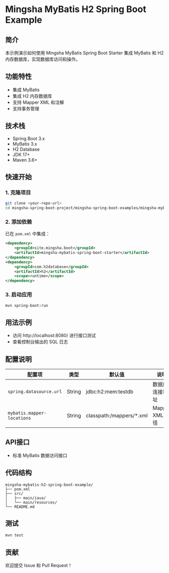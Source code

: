 # Mingsha MyBatis H2 Spring Boot Example

## 简介

本示例演示如何使用 Mingsha MyBatis Spring Boot Starter 集成 MyBatis 和 H2 内存数据库，实现数据库访问和操作。

## 功能特性

- 集成 MyBatis
- 集成 H2 内存数据库
- 支持 Mapper XML 和注解
- 支持事务管理

## 技术栈

- Spring Boot 3.x
- MyBatis 3.x
- H2 Database
- JDK 17+
- Maven 3.6+

## 快速开始

### 1. 克隆项目

```bash
git clone <your-repo-url>
cd mingsha-spring-boot-project/mingsha-spring-boot-examples/mingsha-mybatis-h2-spring-boot-example
```

### 2. 添加依赖

已在 `pom.xml` 中集成：

```xml
<dependency>
    <groupId>site.mingsha.boot</groupId>
    <artifactId>mingsha-mybatis-spring-boot-starter</artifactId>
</dependency>
<dependency>
    <groupId>com.h2database</groupId>
    <artifactId>h2</artifactId>
    <scope>runtime</scope>
</dependency>
```

### 3. 启动应用

```bash
mvn spring-boot:run
```

## 用法示例

- 访问 http://localhost:8080/ 进行接口测试
- 查看控制台输出的 SQL 日志

## 配置说明

| 配置项 | 类型 | 默认值 | 说明 |
|--------|------|--------|------|
| `spring.datasource.url` | String | jdbc:h2:mem:testdb | 数据库连接地址 |
| `mybatis.mapper-locations` | String | classpath:/mappers/*.xml | Mapper XML 路径 |

## API接口

- 标准 MyBatis 数据访问接口

## 代码结构

```
mingsha-mybatis-h2-spring-boot-example/
├── pom.xml
├── src/
│   ├── main/java/
│   └── main/resources/
└── README.md
```

## 测试

```bash
mvn test
```

## 贡献

欢迎提交 Issue 和 Pull Request！ 